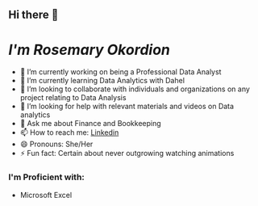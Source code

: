 ## Hi there 👋
# ***I'm Rosemary Okordion***

- 🔭 I’m currently working on being a Professional Data Analyst
- 🌱 I’m currently learning Data Analytics with Dahel 
- 👯 I’m looking to collaborate with individuals and organizations on any project relating to Data Analysis
- 🤔 I’m looking for help with relevant materials and videos on Data analytics
- 💬 Ask me about Finance and Bookkeeping
- 📫 How to reach me: [Linkedin](www.linkedin.com/in/rosemary-uwamhen-okordion)
- 😄 Pronouns: She/Her
- ⚡ Fun fact: Certain about never outgrowing watching animations


### I'm Proficient with:
- Microsoft Excel
  

